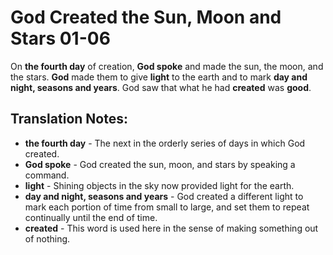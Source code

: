 God Created the Sun, Moon and Stars 01-06
===========================================


On **the fourth day** of creation, **God spoke** and made the sun, the
moon, and the stars. **God** made them to give **light** to the earth
and to mark **day and night, seasons and years**. God saw that what he
had **created** was **good**.

Translation Notes:
------------------

-   **the fourth day** - The next in the orderly series of days in which
    God created.
-   **God spoke** - God created the sun, moon, and stars by speaking a
    command.
-   **light** - Shining objects in the sky now provided light for the
    earth.
-   **day and night, seasons and years** - God created a different light
    to mark each portion of time from small to large, and set them to
    repeat continually until the end of time.
-   **created** - This word is used here in the sense of making
    something out of nothing.

